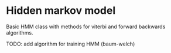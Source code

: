 # Hidden markov model

Basic HMM class with methods for viterbi and forward backwards algorithms.

TODO: add algorithm for training HMM (baum-welch)
